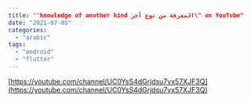 ```yaml
---
title: ""knowledge of another kind المعرفة من نوع آخر\" on YouTube"
date: "2021-07-05"
categories: 
  - "arabic"
tags: 
  - "android"
  - "flutter"
---
```


[https://youtube.com/channel/UC0YsS4dGrjdsu7vx57XJF3Q](https://youtube.com/channel/UC0YsS4dGrjdsu7vx57XJF3Q)
